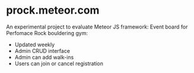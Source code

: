 prock.meteor.com
===================

An experimental project to evaluate Meteor JS framework:
Event board for Perfomace Rock bouldering gym:
- Updated weekly
- Admin CRUD interface
- Admin can add walk-ins
- Users can join or cancel registration

